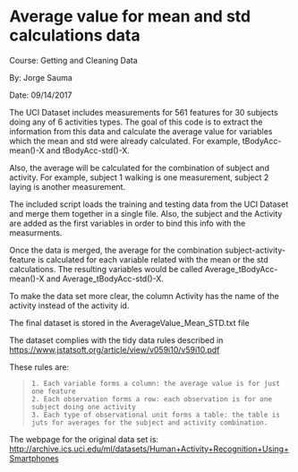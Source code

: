 # Average value for mean and std calculations data

Course: Getting and Cleaning Data

By: Jorge Sauma

Date: 09/14/2017
 
The UCI Dataset includes measurements for 561 features for 30 subjects doing any of 6 activities types. The goal of this code is to extract the information from this data and calculate the average value for variables which the mean and std were already calculated. For example, tBodyAcc-mean()-X and tBodyAcc-std()-X.

Also, the average will be calculated for the combination of subject and activity. For example, subject 1 walking is one measurement, subject 2 laying is another measurement. 

The included script loads the training and testing data from the UCI Dataset and merge them together in a single file. Also, the subject and the Activity are added as the first variables in order to bind this info with the measurments.

Once the data is merged, the average for the combination subject-activity-feature is calculated for each variable related with the mean or the std calculations. The resulting variables would
be called Average_tBodyAcc-mean()-X and Average_tBodyAcc-std()-X.

To make the data set more clear, the column Activity has the name of
the activity instead of the activity id.
 
The final dataset is stored in the AverageValue_Mean_STD.txt file

The dataset complies with the tidy data rules described in 
https://www.jstatsoft.org/article/view/v059i10/v59i10.pdf

These rules are:
>     1. Each variable forms a column: the average value is for just one feature
>     2. Each observation forms a row: each observation is for one subject doing one activity
>     3. Each type of observational unit forms a table: the table is juts for averages for the subject and activity combination.

The webpage for the original data set is: http://archive.ics.uci.edu/ml/datasets/Human+Activity+Recognition+Using+Smartphones
